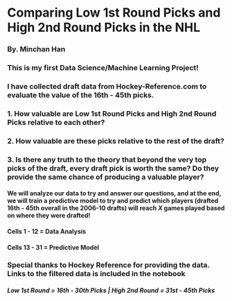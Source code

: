 # Comparing Low 1st Round Picks and High 2nd Round Picks in the NHL
### By. Minchan Han

### This is my first Data Science/Machine Learning Project!
### I have collected draft data from Hockey-Reference.com to evaluate the value of the 16th - 45th picks.

### 1. How valuable are Low 1st Round Picks and High 2nd Round Picks relative to each other?
### 2. How valuable are these picks relative to the rest of the draft?
### 3. Is there any truth to the theory that beyond the very top picks of the draft, every draft pick is worth the same? Do they provide the same chance of producing a valuable player?

#### We will analyze our data to try and answer our questions, and at the end, we will train a predictive model to try and predict which players (drafted 16th - 45th overall in the 2006-10 drafts) will reach *X* games played based on where they were drafted!

#### Cells 1 - 12 = Data Analysis
#### Cells 13 - 31 = Predictive Model

### Special thanks to Hockey Reference for providing the data. Links to the filtered data is included in the notebook
##### Low 1st Round = 16th - 30th Picks | High 2nd Round = 31st - 45th Picks
